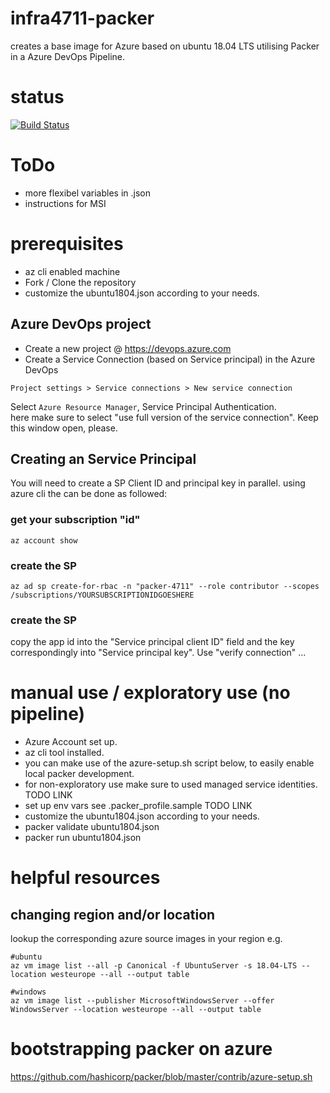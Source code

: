 # infra4711-packer
creates a base image for Azure based on ubuntu 18.04 LTS utilising Packer in a Azure DevOps Pipeline.

# status
[![Build Status](https://dev.azure.com/datehran/packer4711/_apis/build/status/dariustehrani.infra4711-packer?branchName=master)](https://dev.azure.com/datehran/packer4711/_build/latest?definitionId=5?branchName=master)

# ToDo
* more flexibel variables in .json
* instructions for MSI

# prerequisites
* az cli enabled machine
* Fork / Clone the repository
* customize the ubuntu1804.json according to your needs.

## Azure DevOps project
* Create a new project @ https://devops.azure.com
* Create a Service Connection (based on Service principal) in the Azure DevOps 
```
Project settings > Service connections > New service connection  
```
Select ```Azure Resource Manager```, Service Principal Authentication.  
here make sure to select "use full version of the service connection".
Keep this window open, please.

## Creating an Service Principal
You will need to create a SP Client ID and principal key in parallel. using azure cli the can be done as followed:

### get your subscription "id"
````
az account show
````

### create the SP
````
az ad sp create-for-rbac -n "packer-4711" --role contributor --scopes /subscriptions/YOURSUBSCRIPTIONIDGOESHERE
````

### create the SP
copy the app id into the "Service principal client ID" field and the key correspondingly into "Service principal key".
Use "verify connection" ...


# manual use / exploratory use (no pipeline)
* Azure Account set up.
* az cli tool installed.
* you can make use of the azure-setup.sh script below, to easily enable local packer development.
* for non-exploratory use make sure to used managed service identities. TODO LINK
* set up env vars see .packer_profile.sample TODO LINK
* customize the ubuntu1804.json according to your needs.
* packer validate ubuntu1804.json
* packer run ubuntu1804.json


# helpful resources

## changing region and/or location
lookup the corresponding azure source images in your region e.g.
```
#ubuntu
az vm image list --all -p Canonical -f UbuntuServer -s 18.04-LTS --location westeurope --all --output table

#windows
az vm image list --publisher MicrosoftWindowsServer --offer WindowsServer --location westeurope --all --output table

```

# bootstrapping packer on azure
https://github.com/hashicorp/packer/blob/master/contrib/azure-setup.sh

